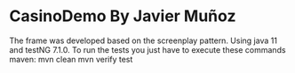 # CasinoDemo By Javier Muñoz

The frame was developed based on the screenplay pattern. 
Using java 11 and testNG 7.1.0.
To run the tests you just have to execute these commands maven:
mvn clean 
mvn verify test
